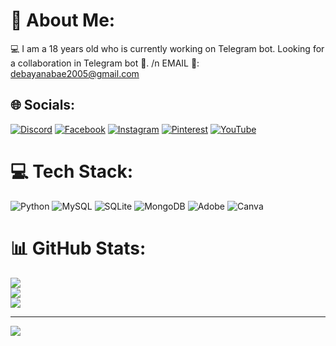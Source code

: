 # 💫 About Me:
💻 I am a 18 years old who is currently working on Telegram bot. Looking for a collaboration in Telegram bot 🤖. /n EMAIL 📧: debayanabae2005@gmail.com


## 🌐 Socials:
[![Discord](https://img.shields.io/badge/Discord-%237289DA.svg?logo=discord&logoColor=white)](https://discord.gg/das_08) [![Facebook](https://img.shields.io/badge/Facebook-%231877F2.svg?logo=Facebook&logoColor=white)](https://facebook.com/だすーくん) [![Instagram](https://img.shields.io/badge/Instagram-%23E4405F.svg?logo=Instagram&logoColor=white)](https://instagram.com/das_abae) [![Pinterest](https://img.shields.io/badge/Pinterest-%23E60023.svg?logo=Pinterest&logoColor=white)](https://pinterest.com/debayanabae2005) [![YouTube](https://img.shields.io/badge/YouTube-%23FF0000.svg?logo=YouTube&logoColor=white)](https://youtube.com/@dasabae ) 

# 💻 Tech Stack:
![Python](https://img.shields.io/badge/python-3670A0?style=for-the-badge&logo=python&logoColor=ffdd54) ![MySQL](https://img.shields.io/badge/mysql-%2300000f.svg?style=for-the-badge&logo=mysql&logoColor=white) ![SQLite](https://img.shields.io/badge/sqlite-%2307405e.svg?style=for-the-badge&logo=sqlite&logoColor=white) ![MongoDB](https://img.shields.io/badge/MongoDB-%234ea94b.svg?style=for-the-badge&logo=mongodb&logoColor=white) ![Adobe](https://img.shields.io/badge/adobe-%23FF0000.svg?style=for-the-badge&logo=adobe&logoColor=white) ![Canva](https://img.shields.io/badge/Canva-%2300C4CC.svg?style=for-the-badge&logo=Canva&logoColor=white)
# 📊 GitHub Stats:
![](https://github-readme-stats.vercel.app/api?username=Debayan08&theme=dark&hide_border=false&include_all_commits=false&count_private=false)<br/>
![](https://github-readme-streak-stats.herokuapp.com/?user=Debayan08&theme=dark&hide_border=false)<br/>
![](https://github-readme-stats.vercel.app/api/top-langs/?username=Debayan08&theme=dark&hide_border=false&include_all_commits=false&count_private=false&layout=compact)

---
[![](https://visitcount.itsvg.in/api?id=Debayan08&icon=0&color=0)](https://visitcount.itsvg.in)

<!-- Proudly created with GPRM ( https://gprm.itsvg.in ) -->